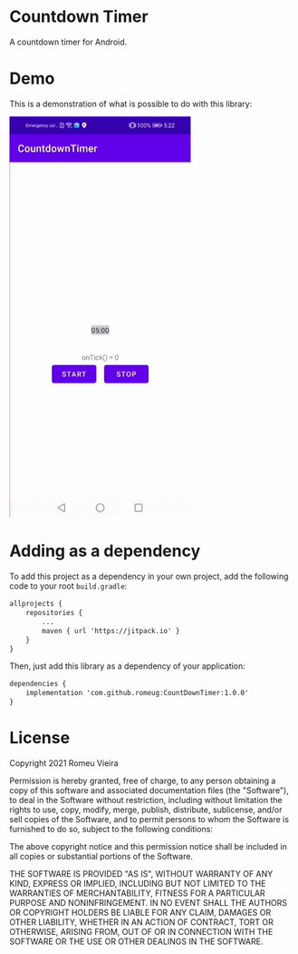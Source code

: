 Countdown Timer
===============

A countdown timer for Android.

Demo
====

This is a demonstration of what is possible to do with this library:

![demo](./countdown-demo.gif)

Adding as a dependency
======================

To add this project as a dependency in your own project, add the following code to your
root `build.gradle`:

```
allprojects {
    repositories {
        ...
        maven { url 'https://jitpack.io' }
    }
}
```

Then, just add this library as a dependency of your application:

```
dependencies {
    implementation 'com.github.romeug:CountDownTimer:1.0.0'
}
```

License
=======

Copyright 2021 Romeu Vieira

Permission is hereby granted, free of charge, to any person obtaining a copy of this
software and associated documentation files (the "Software"), to deal in the Software
without restriction, including without limitation the rights to use, copy, modify, merge,
publish, distribute, sublicense, and/or sell copies of the Software, and to permit persons
to whom the Software is furnished to do so, subject to the following conditions:

The above copyright notice and this permission notice shall be included in all copies or
substantial portions of the Software.

THE SOFTWARE IS PROVIDED "AS IS", WITHOUT WARRANTY OF ANY KIND, EXPRESS OR IMPLIED,
INCLUDING BUT NOT LIMITED TO THE WARRANTIES OF MERCHANTABILITY, FITNESS FOR A PARTICULAR
PURPOSE AND NONINFRINGEMENT. IN NO EVENT SHALL THE AUTHORS OR COPYRIGHT HOLDERS BE LIABLE
FOR ANY CLAIM, DAMAGES OR OTHER LIABILITY, WHETHER IN AN ACTION OF CONTRACT, TORT OR
OTHERWISE, ARISING FROM, OUT OF OR IN CONNECTION WITH THE SOFTWARE OR THE USE OR OTHER
DEALINGS IN THE SOFTWARE.
